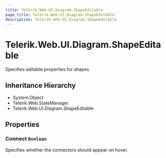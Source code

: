 ```yaml
---
title: Telerik.Web.UI.Diagram.ShapeEditable
page_title: Telerik.Web.UI.Diagram.ShapeEditable
description: Telerik.Web.UI.Diagram.ShapeEditable
---
```


# Telerik.Web.UI.Diagram.ShapeEditable

Specifies editable properties for shapes

## Inheritance Hierarchy

* System.Object
* Telerik.Web.StateManager
* Telerik.Web.UI.Diagram.ShapeEditable

## Properties

###  Connect `Boolean`

Specifies whether the connectors should appear on hover.

